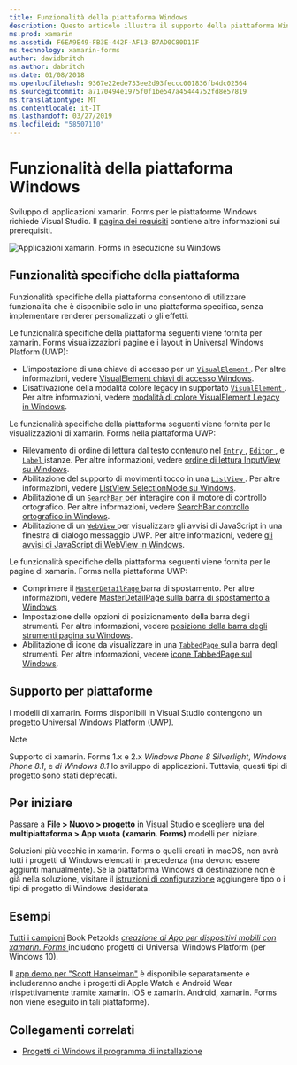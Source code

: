 ```yaml
---
title: Funzionalità della piattaforma Windows
description: Questo articolo illustra il supporto della piattaforma Windows disponibile in xamarin. Forms.
ms.prod: xamarin
ms.assetid: F6EA9E49-FB3E-442F-AF13-B7AD0C80D11F
ms.technology: xamarin-forms
author: davidbritch
ms.author: dabritch
ms.date: 01/08/2018
ms.openlocfilehash: 9367e22ede733ee2d93feccc001836fb4dc02564
ms.sourcegitcommit: a7170494e1975f0f1be547a45444752fd8e57819
ms.translationtype: MT
ms.contentlocale: it-IT
ms.lasthandoff: 03/27/2019
ms.locfileid: "58507110"
---
```

# <a name="windows-platform-features"></a>Funzionalità della piattaforma Windows

Sviluppo di applicazioni xamarin. Forms per le piattaforme Windows richiede Visual Studio. Il [pagina dei requisiti](~/get-started/requirements.md) contiene altre informazioni sui prerequisiti.

![](images/allhanselman.png "Applicazioni xamarin. Forms in esecuzione su Windows")

## <a name="platform-specifics"></a>Funzionalità specifiche della piattaforma

Funzionalità specifiche della piattaforma consentono di utilizzare funzionalità che è disponibile solo in una piattaforma specifica, senza implementare renderer personalizzati o gli effetti.

Le funzionalità specifiche della piattaforma seguenti viene fornita per xamarin. Forms visualizzazioni pagine e i layout in Universal Windows Platform (UWP):

- L'impostazione di una chiave di accesso per un [ `VisualElement` ](xref:Xamarin.Forms.VisualElement). Per altre informazioni, vedere [VisualElement chiavi di accesso Windows](visualelement-access-keys.md).
- Disattivazione della modalità colore legacy in supportato [ `VisualElement` ](xref:Xamarin.Forms.VisualElement). Per altre informazioni, vedere [modalità di colore VisualElement Legacy in Windows](legacy-color-mode.md).

Le funzionalità specifiche della piattaforma seguenti viene fornita per le visualizzazioni di xamarin. Forms nella piattaforma UWP:

- Rilevamento di ordine di lettura dal testo contenuto nel [ `Entry` ](xref:Xamarin.Forms.Entry), [ `Editor` ](xref:Xamarin.Forms.Editor), e [ `Label` ](xref:Xamarin.Forms.Label) istanze. Per altre informazioni, vedere [ordine di lettura InputView su Windows](inputview-reading-order.md).
- Abilitazione del supporto di movimenti tocco in una [ `ListView` ](xref:Xamarin.Forms.ListView). Per altre informazioni, vedere [ListView SelectionMode su Windows](listview-selectionmode.md).
- Abilitazione di un [ `SearchBar` ](xref:Xamarin.Forms.SearchBar) per interagire con il motore di controllo ortografico. Per altre informazioni, vedere [SearchBar controllo ortografico in Windows](searchbar-spell-check.md).
- Abilitazione di un [ `WebView` ](xref:Xamarin.Forms.WebView) per visualizzare gli avvisi di JavaScript in una finestra di dialogo messaggio UWP. Per altre informazioni, vedere [gli avvisi di JavaScript di WebView in Windows](webview-javascript-alert.md).

Le funzionalità specifiche della piattaforma seguenti viene fornita per le pagine di xamarin. Forms nella piattaforma UWP:

- Comprimere il [ `MasterDetailPage` ](xref:Xamarin.Forms.MasterDetailPage) barra di spostamento. Per altre informazioni, vedere [MasterDetailPage sulla barra di spostamento a Windows](masterdetailpage-navigation-bar.md).
- Impostazione delle opzioni di posizionamento della barra degli strumenti. Per altre informazioni, vedere [posizione della barra degli strumenti pagina su Windows](page-toolbar-placement.md).
- Abilitazione di icone da visualizzare in una [ `TabbedPage` ](xref:Xamarin.Forms.TabbedPage) sulla barra degli strumenti. Per altre informazioni, vedere [icone TabbedPage sul Windows](tabbedpage-icons.md).

## <a name="platform-support"></a>Supporto per piattaforme

I modelli di xamarin. Forms disponibili in Visual Studio contengono un progetto Universal Windows Platform (UWP).

> [!NOTE]
> Supporto di xamarin. Forms 1.x e 2.x _Windows Phone 8 Silverlight_, _Windows Phone 8.1_, e _di Windows 8.1_ lo sviluppo di applicazioni. Tuttavia, questi tipi di progetto sono stati deprecati.

## <a name="getting-started"></a>Per iniziare

Passare a **File > Nuovo > progetto** in Visual Studio e scegliere una del **multipiattaforma > App vuota (xamarin. Forms)** modelli per iniziare.

Soluzioni più vecchie in xamarin. Forms o quelli creati in macOS, non avrà tutti i progetti di Windows elencati in precedenza (ma devono essere aggiunti manualmente). Se la piattaforma Windows di destinazione non è già nella soluzione, visitare il [istruzioni di configurazione](installation/index.md) aggiungere tipo o i tipi di progetto di Windows desiderata.

## <a name="samples"></a>Esempi

[Tutti i campioni](https://github.com/xamarin/xamarin-forms-book-preview-2) Book Petzolds [ *creazione di App per dispositivi mobili con xamarin. Forms* ](~/xamarin-forms/creating-mobile-apps-xamarin-forms/index.md) includono progetti di Universal Windows Platform (per Windows 10).

Il [app demo per "Scott Hanselman"](https://github.com/jamesmontemagno/Hanselman.Forms) è disponibile separatamente e includeranno anche i progetti di Apple Watch e Android Wear (rispettivamente tramite xamarin. IOS e xamarin. Android, xamarin. Forms non viene eseguito in tali piattaforme).

## <a name="related-links"></a>Collegamenti correlati

- [Progetti di Windows il programma di installazione](~/xamarin-forms/platform/windows/installation/index.md)
